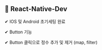 ## 🚩 React-Native-Dev

✔ IOS 및 Android 초기세팅 완료

✔ Button 기능

✔ Button 클릭으로 정수 추가 및 제거 (map, filter)
